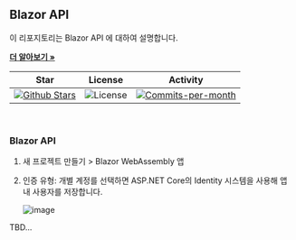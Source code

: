 ## Blazor API

이 리포지토리는 Blazor API 에 대하여 설명합니다. <br />

<a href="https://github.com/devncore/devncore"><strong>더 알아보기 »</strong></a>
 
| Star | License | Activity |
|:----:|:-------:|:--------:|
| <a href="https://github.com/devncore/docs/stargazers"><img src="https://img.shields.io/github/stars/devncore/docs" alt="Github Stars"></a> | <img src="https://img.shields.io/github/license/devncore/docs" alt="License"> | <a href="https://github.com/devncore/docs/pulse"><img src="https://img.shields.io/github/commit-activity/m/devncore/docs" alt="Commits-per-month"></a> |

<br>

### Blazor API
1. 새 프로젝트 만들기 > Blazor WebAssembly 앱 
2. 인증 유형: 개별 계정를 선택하면 ASP.NET Core의 Identity 시스템을 사용해 앱 내 사용자를 저장합니다.

   ![image](https://user-images.githubusercontent.com/68521148/144752709-3f444723-2272-4c38-945f-51ee105b8cb9.png)

TBD...
